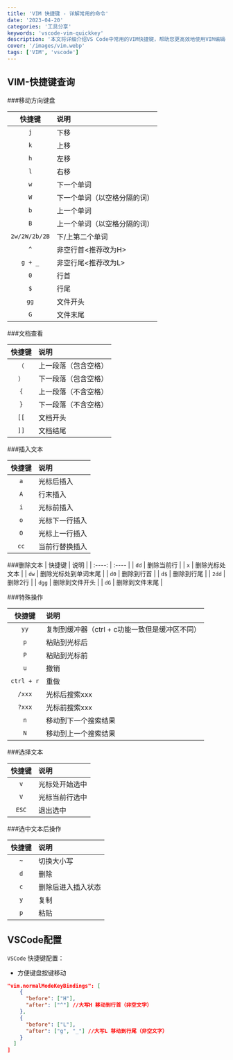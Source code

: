 ```yaml
---
title: 'VIM 快捷键 - 详解常用的命令'
date: '2023-04-20'
categories: '工具分享'
keywords: 'vscode-vim-quickkey'
description: '本文将详细介绍VS Code中常用的VIM快捷键，帮助您更高效地使用VIM编辑器，适合新手入门和资深用户查漏补缺。'
cover: '/images/vim.webp'
tags: ['VIM', 'vscode']
---
```


## VIM-快捷键查询

###移动方向键盘

| 快捷键 | 说明 |
| :----: | :---- |
| `j`  | 下移 |
| `k`  | 上移 |
| `h`  | 左移 |
| `l`  | 右移 |
| `w` | 下一个单词 |
| `W` | 下一个单词（以空格分隔的词） |
| `b` | 上一个单词 |
| `B` | 上一个单词（以空格分隔的词） |
| `2w/2W/2b/2B` | 下/上第二个单词 |
| `^` | 非空行首<推荐改为H> |
| `g + _` | 非空行尾<推荐改为L> |
| `0` | 行首 |
| `$` | 行尾 |
| `gg` | 文件开头 |
| `G` | 文件末尾 |

###文档查看

| 快捷键 | 说明 |
| :----: | :---- |
| `（` | 上一段落（包含空格） |
| `）` | 下一段落（包含空格） |
| `{` | 上一段落（不含空格） |
| `}` | 下一段落（不含空格） |
| `[[` | 文档开头 |
| `]]` | 文档结尾 |

###插入文本

| 快捷键 | 说明 |
| :----: | :---- |
| `a` | 光标后插入 |
| `A` | 行末插入 |
| `i` | 光标前插入 |
| `o` | 光标下一行插入 |
| `O` | 光标上一行插入 |
| `cc` | 当前行替换插入 |


###删除文本
| 快捷键 | 说明 |
| :----: | :---- |
| `dd` | 删除当前行 |
| `x` | 删除光标处文本 |
| `dw` | 删除光标处到单词末尾 |
| `d0` | 删除到行首 |
| `d$` | 删除到行尾 |
| `2dd` | 删除2行 |
| `dgg` | 删除到文件开头 |
| `dG` | 删除到文件末尾 |

###特殊操作

| 快捷键 | 说明 |
| :----: | :---- |
| `yy` | 复制到缓冲器（ctrl + c功能一致但是缓冲区不同） |
| `p` | 粘贴到光标后 |
| `P` | 粘贴到光标前 |
| `u` | 撤销 |
| `ctrl + r` | 重做 |
| `/xxx` | 光标后搜索xxx |
| `?xxx` | 光标前搜索xxx |
| `n` | 移动到下一个搜索结果 |
| `N` | 移动到上一个搜索结果 |


###选择文本

| 快捷键 | 说明 |
| :----: | :---- |
| `v` | 光标处开始选中 |
| `V` | 光标当前行选中 |
| `ESC` | 退出选中 |

###选中文本后操作

| 快捷键 | 说明 |
| :----: | :---- |
| `~` | 切换大小写 |
| `d` | 删除 |
| `c` | 删除后进入插入状态 |
| `y` | 复制 |
| `p` | 粘贴 |



## VSCode配置

`VSCode` 快捷键配置：
- 方便键盘按键移动

```setting.json
"vim.normalModeKeyBindings": [
    {
      "before": ["H"],
      "after": ["^"] //大写H 移动到行首（非空文字）
    },
    {
      "before": ["L"],
      "after": ["g", "_"] //大写L 移动到行尾（非空文字）
    }
  ]
]
```